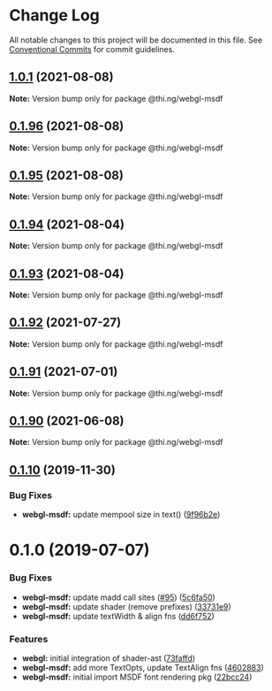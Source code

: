 # Change Log

All notable changes to this project will be documented in this file.
See [Conventional Commits](https://conventionalcommits.org) for commit guidelines.

## [1.0.1](https://github.com/thi-ng/umbrella/compare/@thi.ng/webgl-msdf@0.1.96...@thi.ng/webgl-msdf@1.0.1) (2021-08-08)

**Note:** Version bump only for package @thi.ng/webgl-msdf





## [0.1.96](https://github.com/thi-ng/umbrella/compare/@thi.ng/webgl-msdf@0.1.95...@thi.ng/webgl-msdf@0.1.96) (2021-08-08)

**Note:** Version bump only for package @thi.ng/webgl-msdf





## [0.1.95](https://github.com/thi-ng/umbrella/compare/@thi.ng/webgl-msdf@0.1.94...@thi.ng/webgl-msdf@0.1.95) (2021-08-08)

**Note:** Version bump only for package @thi.ng/webgl-msdf





## [0.1.94](https://github.com/thi-ng/umbrella/compare/@thi.ng/webgl-msdf@0.1.93...@thi.ng/webgl-msdf@0.1.94) (2021-08-04)

**Note:** Version bump only for package @thi.ng/webgl-msdf





## [0.1.93](https://github.com/thi-ng/umbrella/compare/@thi.ng/webgl-msdf@0.1.92...@thi.ng/webgl-msdf@0.1.93) (2021-08-04)

**Note:** Version bump only for package @thi.ng/webgl-msdf





## [0.1.92](https://github.com/thi-ng/umbrella/compare/@thi.ng/webgl-msdf@0.1.91...@thi.ng/webgl-msdf@0.1.92) (2021-07-27)

**Note:** Version bump only for package @thi.ng/webgl-msdf





## [0.1.91](https://github.com/thi-ng/umbrella/compare/@thi.ng/webgl-msdf@0.1.90...@thi.ng/webgl-msdf@0.1.91) (2021-07-01)

**Note:** Version bump only for package @thi.ng/webgl-msdf





## [0.1.90](https://github.com/thi-ng/umbrella/compare/@thi.ng/webgl-msdf@0.1.89...@thi.ng/webgl-msdf@0.1.90) (2021-06-08)

**Note:** Version bump only for package @thi.ng/webgl-msdf





## [0.1.10](https://github.com/thi-ng/umbrella/compare/@thi.ng/webgl-msdf@0.1.9...@thi.ng/webgl-msdf@0.1.10) (2019-11-30)

### Bug Fixes

* **webgl-msdf:** update mempool size in text() ([9f96b2e](https://github.com/thi-ng/umbrella/commit/9f96b2ec525cd8d8a5d5e31d39352f0c6e350991))

# 0.1.0 (2019-07-07)

### Bug Fixes

* **webgl-msdf:** update madd call sites ([#95](https://github.com/thi-ng/umbrella/issues/95)) ([5c6fa50](https://github.com/thi-ng/umbrella/commit/5c6fa50))
* **webgl-msdf:** update shader (remove prefixes) ([33731e9](https://github.com/thi-ng/umbrella/commit/33731e9))
* **webgl-msdf:** update textWidth & align fns ([dd6f752](https://github.com/thi-ng/umbrella/commit/dd6f752))

### Features

* **webgl:** initial integration of shader-ast ([73faffd](https://github.com/thi-ng/umbrella/commit/73faffd))
* **webgl-msdf:** add more TextOpts, update TextAlign fns ([4602883](https://github.com/thi-ng/umbrella/commit/4602883))
* **webgl-msdf:** initial import MSDF font rendering pkg ([22bcc24](https://github.com/thi-ng/umbrella/commit/22bcc24))
